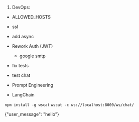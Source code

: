 
1. DevOps:
 - ALLOWED_HOSTS
 - ssl 

 - add async
 - Rework Auth (JWT)
   - google smtp
 - fix tests
 - test chat 
 - Prompt Engineering
 - LangChain

```npm install -g wscat```
```wscat -c ws://localhost:8000/ws/chat/```


{"user_message": "hello"}




